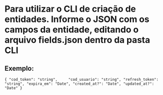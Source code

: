 # Para utilizar o CLI de criação de entidades. Informe o JSON com os campos da entidade, editando o arquivo fields.json dentro da pasta CLI


## Exemplo:
`
{
    "cod_token": "string",    
    "cod_usuario": "string",
    "refresh_token": "string",
    "expira_em": "Date",
    "created_at?": "Date",
    "updated_at?": "Date"
}
`




